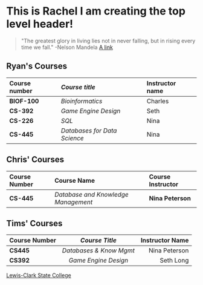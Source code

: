 # This is Rachel I am creating the top level header!
> "The greatest glory in living lies not in never falling, but in rising every time we fall." -Nelson Mandela
[A link](https://xkcd.com/)

## Ryan's Courses
| **Course number** | _Course title_ | Instructor name |
| :-----------------|:---------------| :---------------|
| **BIOF-100**          | _Bioinformatics_ | Charles          |
| **CS-392**            | _Game Engine Design_ | Seth         |
| **CS-226**            | _SQL_           |   Nina |
| **CS-445**            | _Databases for Data Science_ | Nina |

## Chris' Courses
| Course Number     | Course Name                           | Course Instructor     |
| :-----------------| :-------------------------------------| :---------------------|
| **CS-445**	    | _Database and Knowledge Management_   | **Nina Peterson**     |


## Tims' Courses
| **Course Number**   |      *Course Title*      |  Instructor Name |
|----------|:-------------:|------:|
| **CS445** | *Databases & Know Mgmt* | Nina Peterson |
| **CS392** | *Game Engine Design* |  Seth Long |


[Lewis-Clark State College](https://www.lcsc.edu)
